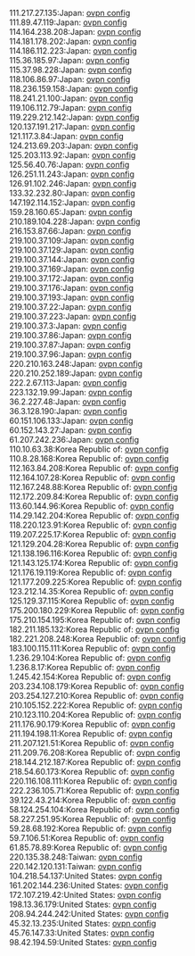 111.217.27.135:Japan: [ovpn config](vpn/111_217_27_135.ovpn)  
111.89.47.119:Japan: [ovpn config](vpn/111_89_47_119.ovpn)  
114.164.238.208:Japan: [ovpn config](vpn/114_164_238_208.ovpn)  
114.181.178.202:Japan: [ovpn config](vpn/114_181_178_202.ovpn)  
114.186.112.223:Japan: [ovpn config](vpn/114_186_112_223.ovpn)  
115.36.185.97:Japan: [ovpn config](vpn/115_36_185_97.ovpn)  
115.37.98.228:Japan: [ovpn config](vpn/115_37_98_228.ovpn)  
118.106.86.97:Japan: [ovpn config](vpn/118_106_86_97.ovpn)  
118.236.159.158:Japan: [ovpn config](vpn/118_236_159_158.ovpn)  
118.241.21.100:Japan: [ovpn config](vpn/118_241_21_100.ovpn)  
119.106.112.79:Japan: [ovpn config](vpn/119_106_112_79.ovpn)  
119.229.212.142:Japan: [ovpn config](vpn/119_229_212_142.ovpn)  
120.137.191.217:Japan: [ovpn config](vpn/120_137_191_217.ovpn)  
121.117.3.84:Japan: [ovpn config](vpn/121_117_3_84.ovpn)  
124.213.69.203:Japan: [ovpn config](vpn/124_213_69_203.ovpn)  
125.203.113.92:Japan: [ovpn config](vpn/125_203_113_92.ovpn)  
125.56.40.76:Japan: [ovpn config](vpn/125_56_40_76.ovpn)  
126.251.11.243:Japan: [ovpn config](vpn/126_251_11_243.ovpn)  
126.91.102.246:Japan: [ovpn config](vpn/126_91_102_246.ovpn)  
133.32.232.80:Japan: [ovpn config](vpn/133_32_232_80.ovpn)  
147.192.114.152:Japan: [ovpn config](vpn/147_192_114_152.ovpn)  
159.28.160.65:Japan: [ovpn config](vpn/159_28_160_65.ovpn)  
210.189.104.228:Japan: [ovpn config](vpn/210_189_104_228.ovpn)  
216.153.87.66:Japan: [ovpn config](vpn/216_153_87_66.ovpn)  
219.100.37.109:Japan: [ovpn config](vpn/219_100_37_109.ovpn)  
219.100.37.129:Japan: [ovpn config](vpn/219_100_37_129.ovpn)  
219.100.37.144:Japan: [ovpn config](vpn/219_100_37_144.ovpn)  
219.100.37.169:Japan: [ovpn config](vpn/219_100_37_169.ovpn)  
219.100.37.172:Japan: [ovpn config](vpn/219_100_37_172.ovpn)  
219.100.37.176:Japan: [ovpn config](vpn/219_100_37_176.ovpn)  
219.100.37.193:Japan: [ovpn config](vpn/219_100_37_193.ovpn)  
219.100.37.22:Japan: [ovpn config](vpn/219_100_37_22.ovpn)  
219.100.37.223:Japan: [ovpn config](vpn/219_100_37_223.ovpn)  
219.100.37.3:Japan: [ovpn config](vpn/219_100_37_3.ovpn)  
219.100.37.86:Japan: [ovpn config](vpn/219_100_37_86.ovpn)  
219.100.37.87:Japan: [ovpn config](vpn/219_100_37_87.ovpn)  
219.100.37.96:Japan: [ovpn config](vpn/219_100_37_96.ovpn)  
220.210.163.248:Japan: [ovpn config](vpn/220_210_163_248.ovpn)  
220.210.252.189:Japan: [ovpn config](vpn/220_210_252_189.ovpn)  
222.2.67.113:Japan: [ovpn config](vpn/222_2_67_113.ovpn)  
223.132.19.99:Japan: [ovpn config](vpn/223_132_19_99.ovpn)  
36.2.227.48:Japan: [ovpn config](vpn/36_2_227_48.ovpn)  
36.3.128.190:Japan: [ovpn config](vpn/36_3_128_190.ovpn)  
60.151.106.133:Japan: [ovpn config](vpn/60_151_106_133.ovpn)  
60.152.143.27:Japan: [ovpn config](vpn/60_152_143_27.ovpn)  
61.207.242.236:Japan: [ovpn config](vpn/61_207_242_236.ovpn)  
110.10.63.38:Korea Republic of: [ovpn config](vpn/110_10_63_38.ovpn)  
110.8.28.168:Korea Republic of: [ovpn config](vpn/110_8_28_168.ovpn)  
112.163.84.208:Korea Republic of: [ovpn config](vpn/112_163_84_208.ovpn)  
112.164.107.28:Korea Republic of: [ovpn config](vpn/112_164_107_28.ovpn)  
112.167.248.88:Korea Republic of: [ovpn config](vpn/112_167_248_88.ovpn)  
112.172.209.84:Korea Republic of: [ovpn config](vpn/112_172_209_84.ovpn)  
113.60.144.96:Korea Republic of: [ovpn config](vpn/113_60_144_96.ovpn)  
114.29.142.204:Korea Republic of: [ovpn config](vpn/114_29_142_204.ovpn)  
118.220.123.91:Korea Republic of: [ovpn config](vpn/118_220_123_91.ovpn)  
119.207.225.17:Korea Republic of: [ovpn config](vpn/119_207_225_17.ovpn)  
121.129.204.28:Korea Republic of: [ovpn config](vpn/121_129_204_28.ovpn)  
121.138.196.116:Korea Republic of: [ovpn config](vpn/121_138_196_116.ovpn)  
121.143.125.174:Korea Republic of: [ovpn config](vpn/121_143_125_174.ovpn)  
121.176.19.119:Korea Republic of: [ovpn config](vpn/121_176_19_119.ovpn)  
121.177.209.225:Korea Republic of: [ovpn config](vpn/121_177_209_225.ovpn)  
123.212.14.35:Korea Republic of: [ovpn config](vpn/123_212_14_35.ovpn)  
125.129.37.115:Korea Republic of: [ovpn config](vpn/125_129_37_115.ovpn)  
175.200.180.229:Korea Republic of: [ovpn config](vpn/175_200_180_229.ovpn)  
175.210.154.195:Korea Republic of: [ovpn config](vpn/175_210_154_195.ovpn)  
182.211.185.132:Korea Republic of: [ovpn config](vpn/182_211_185_132.ovpn)  
182.221.208.248:Korea Republic of: [ovpn config](vpn/182_221_208_248.ovpn)  
183.100.115.111:Korea Republic of: [ovpn config](vpn/183_100_115_111.ovpn)  
1.236.29.104:Korea Republic of: [ovpn config](vpn/1_236_29_104.ovpn)  
1.236.8.17:Korea Republic of: [ovpn config](vpn/1_236_8_17.ovpn)  
1.245.42.154:Korea Republic of: [ovpn config](vpn/1_245_42_154.ovpn)  
203.234.108.179:Korea Republic of: [ovpn config](vpn/203_234_108_179.ovpn)  
203.254.127.210:Korea Republic of: [ovpn config](vpn/203_254_127_210.ovpn)  
210.105.152.222:Korea Republic of: [ovpn config](vpn/210_105_152_222.ovpn)  
210.123.110.204:Korea Republic of: [ovpn config](vpn/210_123_110_204.ovpn)  
211.176.90.179:Korea Republic of: [ovpn config](vpn/211_176_90_179.ovpn)  
211.194.198.11:Korea Republic of: [ovpn config](vpn/211_194_198_11.ovpn)  
211.207.121.51:Korea Republic of: [ovpn config](vpn/211_207_121_51.ovpn)  
211.209.76.208:Korea Republic of: [ovpn config](vpn/211_209_76_208.ovpn)  
218.144.212.187:Korea Republic of: [ovpn config](vpn/218_144_212_187.ovpn)  
218.54.60.173:Korea Republic of: [ovpn config](vpn/218_54_60_173.ovpn)  
220.116.108.111:Korea Republic of: [ovpn config](vpn/220_116_108_111.ovpn)  
222.236.105.71:Korea Republic of: [ovpn config](vpn/222_236_105_71.ovpn)  
39.122.43.214:Korea Republic of: [ovpn config](vpn/39_122_43_214.ovpn)  
58.124.254.104:Korea Republic of: [ovpn config](vpn/58_124_254_104.ovpn)  
58.227.251.95:Korea Republic of: [ovpn config](vpn/58_227_251_95.ovpn)  
59.28.68.192:Korea Republic of: [ovpn config](vpn/59_28_68_192.ovpn)  
59.7.106.51:Korea Republic of: [ovpn config](vpn/59_7_106_51.ovpn)  
61.85.78.89:Korea Republic of: [ovpn config](vpn/61_85_78_89.ovpn)  
220.135.38.248:Taiwan: [ovpn config](vpn/220_135_38_248.ovpn)  
220.142.120.131:Taiwan: [ovpn config](vpn/220_142_120_131.ovpn)  
104.218.54.137:United States: [ovpn config](vpn/104_218_54_137.ovpn)  
161.202.144.236:United States: [ovpn config](vpn/161_202_144_236.ovpn)  
172.107.219.42:United States: [ovpn config](vpn/172_107_219_42.ovpn)  
198.13.36.179:United States: [ovpn config](vpn/198_13_36_179.ovpn)  
208.94.244.242:United States: [ovpn config](vpn/208_94_244_242.ovpn)  
45.32.13.235:United States: [ovpn config](vpn/45_32_13_235.ovpn)  
45.76.147.33:United States: [ovpn config](vpn/45_76_147_33.ovpn)  
98.42.194.59:United States: [ovpn config](vpn/98_42_194_59.ovpn)  
